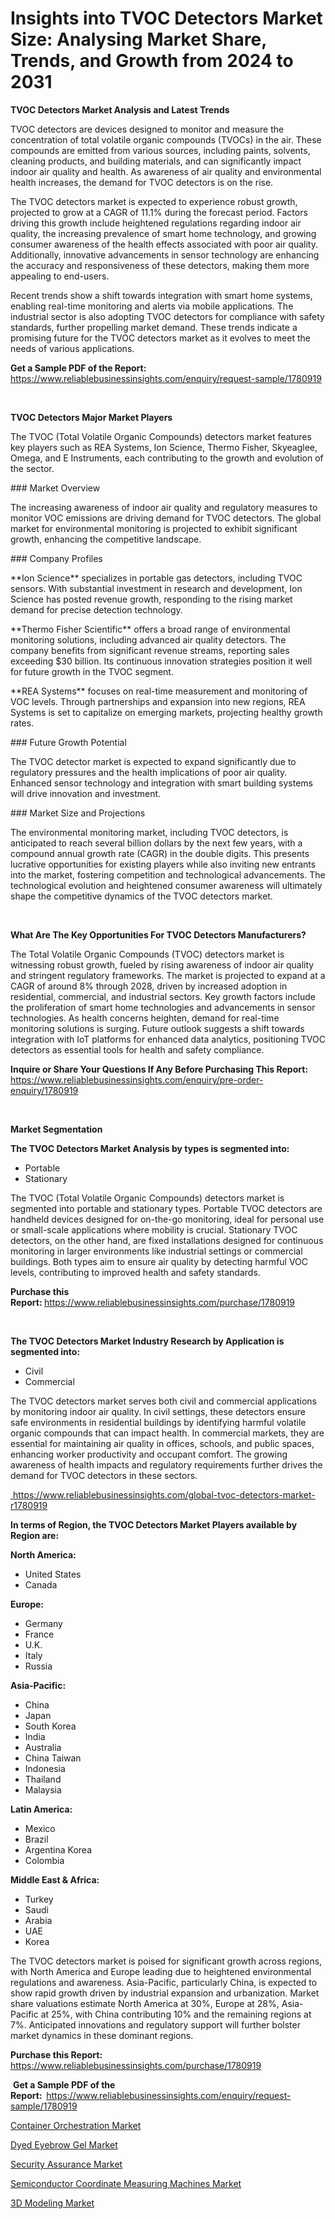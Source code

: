 <p><h1>Insights into TVOC Detectors Market Size: Analysing Market Share, Trends, and Growth from 2024 to 2031</h1></p><p><strong>TVOC Detectors Market Analysis and Latest Trends</strong></p>
<p><p>TVOC detectors are devices designed to monitor and measure the concentration of total volatile organic compounds (TVOCs) in the air. These compounds are emitted from various sources, including paints, solvents, cleaning products, and building materials, and can significantly impact indoor air quality and health. As awareness of air quality and environmental health increases, the demand for TVOC detectors is on the rise.</p><p>The TVOC detectors market is expected to experience robust growth, projected to grow at a CAGR of 11.1% during the forecast period. Factors driving this growth include heightened regulations regarding indoor air quality, the increasing prevalence of smart home technology, and growing consumer awareness of the health effects associated with poor air quality. Additionally, innovative advancements in sensor technology are enhancing the accuracy and responsiveness of these detectors, making them more appealing to end-users.</p><p>Recent trends show a shift towards integration with smart home systems, enabling real-time monitoring and alerts via mobile applications. The industrial sector is also adopting TVOC detectors for compliance with safety standards, further propelling market demand. These trends indicate a promising future for the TVOC detectors market as it evolves to meet the needs of various applications.</p></p>
<p><strong>Get a Sample PDF of the Report:&nbsp;</strong> <a href="https://www.reliablebusinessinsights.com/enquiry/request-sample/1780919?utm_campaign=1091&utm_medium=2&utm_source=Github&utm_content=ia&utm_term=20122024&utm_id=tvoc-detectors">https://www.reliablebusinessinsights.com/enquiry/request-sample/1780919</a></p>
<p>&nbsp;</p>
<p><strong>TVOC Detectors Major Market Players</strong></p>
<p><p>The TVOC (Total Volatile Organic Compounds) detectors market features key players such as REA Systems, Ion Science, Thermo Fisher, Skyeaglee, Omega, and E Instruments, each contributing to the growth and evolution of the sector.</p><p>### Market Overview</p><p>The increasing awareness of indoor air quality and regulatory measures to monitor VOC emissions are driving demand for TVOC detectors. The global market for environmental monitoring is projected to exhibit significant growth, enhancing the competitive landscape.</p><p>### Company Profiles</p><p>**Ion Science** specializes in portable gas detectors, including TVOC sensors. With substantial investment in research and development, Ion Science has posted revenue growth, responding to the rising market demand for precise detection technology. </p><p>**Thermo Fisher Scientific** offers a broad range of environmental monitoring solutions, including advanced air quality detectors. The company benefits from significant revenue streams, reporting sales exceeding $30 billion. Its continuous innovation strategies position it well for future growth in the TVOC segment.</p><p>**REA Systems** focuses on real-time measurement and monitoring of VOC levels. Through partnerships and expansion into new regions, REA Systems is set to capitalize on emerging markets, projecting healthy growth rates.</p><p>### Future Growth Potential</p><p>The TVOC detector market is expected to expand significantly due to regulatory pressures and the health implications of poor air quality. Enhanced sensor technology and integration with smart building systems will drive innovation and investment. </p><p>### Market Size and Projections</p><p>The environmental monitoring market, including TVOC detectors, is anticipated to reach several billion dollars by the next few years, with a compound annual growth rate (CAGR) in the double digits. This presents lucrative opportunities for existing players while also inviting new entrants into the market, fostering competition and technological advancements. The technological evolution and heightened consumer awareness will ultimately shape the competitive dynamics of the TVOC detectors market.</p></p>
<p>&nbsp;</p>
<p><strong>What Are The Key Opportunities For TVOC Detectors Manufacturers?</strong></p>
<p><p>The Total Volatile Organic Compounds (TVOC) detectors market is witnessing robust growth, fueled by rising awareness of indoor air quality and stringent regulatory frameworks. The market is projected to expand at a CAGR of around 8% through 2028, driven by increased adoption in residential, commercial, and industrial sectors. Key growth factors include the proliferation of smart home technologies and advancements in sensor technologies. As health concerns heighten, demand for real-time monitoring solutions is surging. Future outlook suggests a shift towards integration with IoT platforms for enhanced data analytics, positioning TVOC detectors as essential tools for health and safety compliance.</p></p>
<p><strong>Inquire or Share Your Questions If Any Before Purchasing This Report:</strong> <a href="https://www.reliablebusinessinsights.com/enquiry/pre-order-enquiry/1780919?utm_campaign=1091&utm_medium=2&utm_source=Github&utm_content=ia&utm_term=20122024&utm_id=tvoc-detectors">https://www.reliablebusinessinsights.com/enquiry/pre-order-enquiry/1780919</a></p>
<p>&nbsp;</p>
<p><strong>Market Segmentation</strong></p>
<p><strong>The TVOC Detectors Market Analysis by types is segmented into:</strong></p>
<p><ul><li>Portable</li><li>Stationary</li></ul></p>
<p><p>The TVOC (Total Volatile Organic Compounds) detectors market is segmented into portable and stationary types. Portable TVOC detectors are handheld devices designed for on-the-go monitoring, ideal for personal use or small-scale applications where mobility is crucial. Stationary TVOC detectors, on the other hand, are fixed installations designed for continuous monitoring in larger environments like industrial settings or commercial buildings. Both types aim to ensure air quality by detecting harmful VOC levels, contributing to improved health and safety standards.</p></p>
<p><strong>Purchase this Report:&nbsp;</strong><a href="https://www.reliablebusinessinsights.com/purchase/1780919?utm_campaign=1091&utm_medium=2&utm_source=Github&utm_content=ia&utm_term=20122024&utm_id=tvoc-detectors">https://www.reliablebusinessinsights.com/purchase/1780919</a></p>
<p>&nbsp;</p>
<p><strong>The TVOC Detectors Market Industry Research by Application is segmented into:</strong></p>
<p><ul><li>Civil</li><li>Commercial</li></ul></p>
<p><p>The TVOC detectors market serves both civil and commercial applications by monitoring indoor air quality. In civil settings, these detectors ensure safe environments in residential buildings by identifying harmful volatile organic compounds that can impact health. In commercial markets, they are essential for maintaining air quality in offices, schools, and public spaces, enhancing worker productivity and occupant comfort. The growing awareness of health impacts and regulatory requirements further drives the demand for TVOC detectors in these sectors.</p></p>
<p><a href="https://www.reliablebusinessinsights.com/global-tvoc-detectors-market-r1780919?utm_campaign=1091&utm_medium=2&utm_source=Github&utm_content=ia&utm_term=20122024&utm_id=tvoc-detectors">&nbsp;https://www.reliablebusinessinsights.com/global-tvoc-detectors-market-r1780919</a></p>
<p><strong>In terms of Region, the TVOC Detectors Market Players available by Region are:</strong></p>
<p>
    <p> <strong> North America: </strong>
        <ul>
            <li>United States</li>
            <li>Canada</li>
        </ul>
        </p> 
    <p> <strong> Europe: </strong>
        <ul>
            <li>Germany</li>
            <li>France</li>
            <li>U.K.</li>
            <li>Italy</li>
            <li>Russia</li>
        </ul>
        </p> 
    <p> <strong> Asia-Pacific: </strong>
        <ul>
            <li>China</li>
            <li>Japan</li>
            <li>South Korea</li>
            <li>India</li>
            <li>Australia</li>
            <li>China Taiwan</li>
            <li>Indonesia</li>
            <li>Thailand</li>
            <li>Malaysia</li>
        </ul>
        </p> 
    <p> <strong> Latin America: </strong>
        <ul>
            <li>Mexico</li>
            <li>Brazil</li>
            <li>Argentina Korea</li>
            <li>Colombia</li>
        </ul>
        </p> 
    <p> <strong> Middle East & Africa: </strong>
        <ul>
            <li>Turkey</li>
            <li>Saudi</li>
            <li>Arabia</li>
            <li>UAE</li>
            <li>Korea</li>
        </ul>
    </p>
    </p>
<p><p>The TVOC detectors market is poised for significant growth across regions, with North America and Europe leading due to heightened environmental regulations and awareness. Asia-Pacific, particularly China, is expected to show rapid growth driven by industrial expansion and urbanization. Market share valuations estimate North America at 30%, Europe at 28%, Asia-Pacific at 25%, with China contributing 10% and the remaining regions at 7%. Anticipated innovations and regulatory support will further bolster market dynamics in these dominant regions. </p></p>
<p><strong>Purchase this Report: </strong><a href="https://www.reliablebusinessinsights.com/purchase/1780919?utm_campaign=1091&utm_medium=2&utm_source=Github&utm_content=ia&utm_term=20122024&utm_id=tvoc-detectors">https://www.reliablebusinessinsights.com/purchase/1780919</a></p>
<p>&nbsp;<strong>Get a Sample PDF of the Report:&nbsp;&nbsp;</strong><a href="https://www.reliablebusinessinsights.com/enquiry/request-sample/1780919?utm_campaign=1091&utm_medium=2&utm_source=Github&utm_content=ia&utm_term=20122024&utm_id=tvoc-detectors">https://www.reliablebusinessinsights.com/enquiry/request-sample/1780919</a></p>
<p><strong></strong></p>
<p><p><a href="https://www.linkedin.com/pulse/comprehensive-container-orchestration-market-overview-emerging-odbjf?utm_campaign=1091&utm_medium=2&utm_source=Github&utm_content=ia&utm_term=20122024&utm_id=tvoc-detectors">Container Orchestration Market</a></p><p><a href="https://github.com/suleimannichelle7/Market-Research-Report-List-1/blob/main/dyed-eyebrow-gel-market.md?utm_campaign=1091&utm_medium=2&utm_source=Github&utm_content=ia&utm_term=20122024&utm_id=tvoc-detectors">Dyed Eyebrow Gel Market</a></p><p><a href="https://www.linkedin.com/pulse/investor-insights-security-assurance-market-projected-cagr-7emvf?utm_campaign=1091&utm_medium=2&utm_source=Github&utm_content=ia&utm_term=20122024&utm_id=tvoc-detectors">Security Assurance Market</a></p><p><a href="https://github.com/ryliedeharo6971986/Market-Research-Report-List-1/blob/main/semiconductor-coordinate-measuring-machines-market.md?utm_campaign=1091&utm_medium=2&utm_source=Github&utm_content=ia&utm_term=20122024&utm_id=tvoc-detectors">Semiconductor Coordinate Measuring Machines Market</a></p><p><a href="https://www.linkedin.com/pulse/global-3d-modeling-market-trends-insights-growth-opportunities-qydlf?utm_campaign=1091&utm_medium=2&utm_source=Github&utm_content=ia&utm_term=20122024&utm_id=tvoc-detectors">3D Modeling Market</a></p></p>